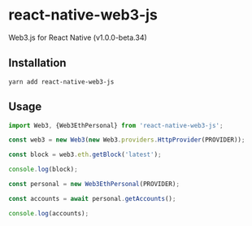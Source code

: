 # react-native-web3-js

Web3.js for React Native (v1.0.0-beta.34)

## Installation

```shell
yarn add react-native-web3-js
```

## Usage

```javascript
import Web3, {Web3EthPersonal} from 'react-native-web3-js';

const web3 = new Web3(new Web3.providers.HttpProvider(PROVIDER));

const block = web3.eth.getBlock('latest');

console.log(block);

const personal = new Web3EthPersonal(PROVIDER);

const accounts = await personal.getAccounts();

console.log(accounts);
```
